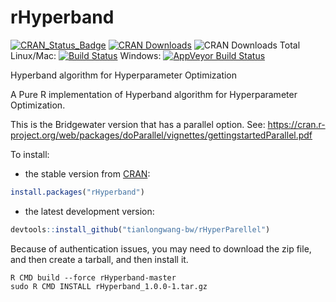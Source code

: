 # rHyperband

[![CRAN_Status_Badge](http://www.r-pkg.org/badges/version/rHyperband)](http://cran.r-project.org/package=rHyperband)
[![CRAN Downloads](http://cranlogs.r-pkg.org/badges/rHyperband)](http://cran.r-project.org/package=rHyperband)
![CRAN Downloads Total](http://cranlogs.r-pkg.org/badges/grand-total/rHyperband?color=brightgreen)
Linux/Mac: [![Build Status](https://travis-ci.org/yanyachen/rHyperband.svg)](https://travis-ci.org/yanyachen/rHyperband)
Windows: [![AppVeyor Build Status](https://ci.appveyor.com/api/projects/status/github/yanyachen/rHyperband?branch=master&svg=true)](https://ci.appveyor.com/project/yanyachen/rHyperband)

Hyperband algorithm for Hyperparameter Optimization  

A Pure R implementation of Hyperband algorithm for Hyperparameter Optimization.  

This is the Bridgewater version that has a parallel option. See: https://cran.r-project.org/web/packages/doParallel/vignettes/gettingstartedParallel.pdf

To install:  
* the stable version from [CRAN](http://cran.r-project.org/web/packages/rHyperband/index.html):  
```r
install.packages("rHyperband")
```

* the latest development version:  
```r
devtools::install_github("tianlongwang-bw/rHyperParellel")
```

Because of authentication issues, you may need to download the zip file, and then create a tarball, and then install it.
```unzip rHyperband-master.zip
R CMD build --force rHyperband-master
sudo R CMD INSTALL rHyperband_1.0.0-1.tar.gz
```
